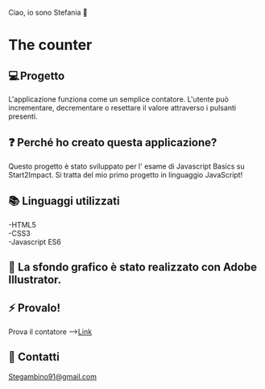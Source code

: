 Ciao, io sono Stefania 👋
# The counter 
## 💻 Progetto

L'applicazione funziona come un semplice contatore. L'utente può incrementare, decrementare o resettare il valore attraverso i pulsanti presenti. 

## ❓ Perché ho creato questa applicazione?

Questo progetto è stato sviluppato per l' esame di Javascript Basics su Start2Impact.
Si tratta del mio primo progetto in linguaggio JavaScript!

## 📚 Linguaggi utilizzati

-HTML5  
-CSS3   
-Javascript ES6 

## 🎨 La sfondo grafico è stato realizzato con Adobe Illustrator.

## ⚡ Provalo!
Prova il contatore -->[Link](https://sterapo.github.io/thecounter/)

## 📧 Contatti

Stegambino91@gmail.com
